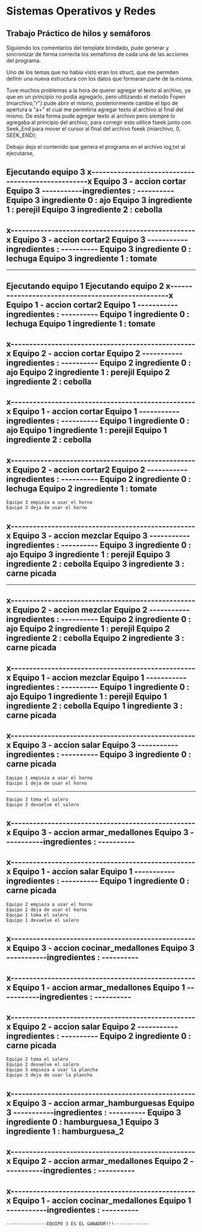 # Sistemas Operativos y Redes

## Trabajo Práctico de hilos y semáforos

Siguiendo los comentarios del template brindado, pude generar y sincronizar de forma correcta los semaforos de cada una de las acciones del programa.

Uno de los temas que no habia visto eran los struct, que me permiten definir una nueva estructura con los datos que formaran parte de la misma.

Tuve muchos problemas a la hora de querer agregar el texto al archivo, ya que en un principio no podia agregarlo, pero utilizando el metodo Fopen (miarchivo,"r") pude abrir el mismo, posteriormente cambie el tipo de apertura a "a+" el cual me permitiria agregar texto al archivo al final del mismo.
De esta forma pude agregar texto al archivo pero siempre lo agregaba al principio del archivo, para corregir esto utilice fseek junto con Seek_End para mover el cursor al final del archivo fseek (miarchivo, 0, SEEK_END);

Debajo dejo el contenido que genera el programa en el archivo log,txt al ejecutarse,

Ejecutando equipo 3 
x--------------------------------------------------x
	Equipo 3 - accion cortar 
 	Equipo 3 -----------ingredientes : ----------
	Equipo 3 ingrediente  0 : ajo 
	Equipo 3 ingrediente  1 : perejil 
	Equipo 3 ingrediente  2 : cebolla 
--------------------------------------------------
x--------------------------------------------------x
	Equipo 3 - accion cortar2 
 	Equipo 3 -----------ingredientes : ----------
	Equipo 3 ingrediente  0 : lechuga 
	Equipo 3 ingrediente  1 : tomate 
--------------------------------------------------
--------------------------------------------------
Ejecutando equipo 1 
Ejecutando equipo 2 
x--------------------------------------------------x
	Equipo 1 - accion cortar2 
 	Equipo 1 -----------ingredientes : ----------
	Equipo 1 ingrediente  0 : lechuga 
	Equipo 1 ingrediente  1 : tomate 
--------------------------------------------------
x--------------------------------------------------x
	Equipo 2 - accion cortar 
 	Equipo 2 -----------ingredientes : ----------
	Equipo 2 ingrediente  0 : ajo 
	Equipo 2 ingrediente  1 : perejil 
	Equipo 2 ingrediente  2 : cebolla 
--------------------------------------------------
x--------------------------------------------------x
	Equipo 1 - accion cortar 
 	Equipo 1 -----------ingredientes : ----------
	Equipo 1 ingrediente  0 : ajo 
	Equipo 1 ingrediente  1 : perejil 
	Equipo 1 ingrediente  2 : cebolla 
--------------------------------------------------
x--------------------------------------------------x
	Equipo 2 - accion cortar2 
 	Equipo 2 -----------ingredientes : ----------
	Equipo 2 ingrediente  0 : lechuga 
	Equipo 2 ingrediente  1 : tomate 
--------------------------------------------------
	Equipo 3 empieza a usar el horno
 	Equipo 3 deja de usar el horno
 x--------------------------------------------------x
	Equipo 3 - accion mezclar 
 	Equipo 3 -----------ingredientes : ----------
	Equipo 3 ingrediente  0 : ajo 
	Equipo 3 ingrediente  1 : perejil 
	Equipo 3 ingrediente  2 : cebolla 
	Equipo 3 ingrediente  3 : carne picada 
--------------------------------------------------
--------------------------------------------------
x--------------------------------------------------x
	Equipo 2 - accion mezclar 
 	Equipo 2 -----------ingredientes : ----------
	Equipo 2 ingrediente  0 : ajo 
	Equipo 2 ingrediente  1 : perejil 
	Equipo 2 ingrediente  2 : cebolla 
	Equipo 2 ingrediente  3 : carne picada 
--------------------------------------------------
x--------------------------------------------------x
	Equipo 1 - accion mezclar 
 	Equipo 1 -----------ingredientes : ----------
	Equipo 1 ingrediente  0 : ajo 
	Equipo 1 ingrediente  1 : perejil 
	Equipo 1 ingrediente  2 : cebolla 
	Equipo 1 ingrediente  3 : carne picada 
--------------------------------------------------
x--------------------------------------------------x
	Equipo 3 - accion salar 
 	Equipo 3 -----------ingredientes : ----------
	Equipo 3 ingrediente  0 : carne picada 
--------------------------------------------------
	Equipo 1 empieza a usar el horno
 	Equipo 1 deja de usar el horno
 --------------------------------------------------
	Equipo 3 toma el salero
 	Equipo 3 devuelve el salero
 x--------------------------------------------------x
	Equipo 3 - accion armar_medallones 
 	Equipo 3 -----------ingredientes : ----------
--------------------------------------------------
x--------------------------------------------------x
	Equipo 1 - accion salar 
 	Equipo 1 -----------ingredientes : ----------
	Equipo 1 ingrediente  0 : carne picada 
--------------------------------------------------
	Equipo 2 empieza a usar el horno
 	Equipo 2 deja de usar el horno
 	Equipo 1 toma el salero
 	Equipo 1 devuelve el salero
 x--------------------------------------------------x
	Equipo 3 - accion cocinar_medallones 
 	Equipo 3 -----------ingredientes : ----------
--------------------------------------------------
x--------------------------------------------------x
	Equipo 1 - accion armar_medallones 
 	Equipo 1 -----------ingredientes : ----------
--------------------------------------------------
x--------------------------------------------------x
	Equipo 2 - accion salar 
 	Equipo 2 -----------ingredientes : ----------
	Equipo 2 ingrediente  0 : carne picada 
--------------------------------------------------
	Equipo 2 toma el salero
 	Equipo 2 devuelve el salero
 	Equipo 3 empieza a usar la plancha
 	Equipo 3 deja de usar la plancha
 x--------------------------------------------------x
	Equipo 3 - accion armar_hamburguesas 
 	Equipo 3 -----------ingredientes : ----------
	Equipo 3 ingrediente  0 : hamburguesa_1 
	Equipo 3 ingrediente  1 : hamburguesa_2 
--------------------------------------------------
x--------------------------------------------------x
	Equipo 2 - accion armar_medallones 
 	Equipo 2 -----------ingredientes : ----------
--------------------------------------------------
x--------------------------------------------------x
	Equipo 1 - accion cocinar_medallones 
 	Equipo 1 -----------ingredientes : ----------
--------------------------------------------------
	---------------EQUIPO 3 ES EL GANADOR!!!-------------










